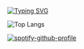 [![Typing SVG](https://readme-typing-svg.demolab.com?font=Fira+Code&pause=1000&color=51F7D9&width=435&lines=%E5%97%A8+%E6%88%91%E8%8E%A8%E5%95%A6+)](https://git.io/typing-svg)

<!-- 樣式 -->
<!-- ![Anurag's github stats](https://github-readme-stats.vercel.app/api?username=22aliang&theme=vue-dark) -->
![Top Langs](https://github-readme-stats.vercel.app/api/top-langs/?username=22aliang&layout=compact&theme=vue-dark)
<!-- 
[![Ask Me Anything !](https://img.shields.io/badge/Ask%20me-anything-1abc9c.svg)](https://GitHub.com/Naereen/ama) -->

[![spotify-github-profile](https://spotify-github-profile.vercel.app/api/view?uid=ebj9cpdq4kqnkfey4kk91lw4l&cover_image=false&theme=default&show_offline=false&background_color=000000)](https://github.com/kittinan/spotify-github-profile)